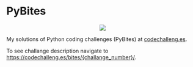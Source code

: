 # PyBites

<p align="center">
  <img src="https://codechalleng.es/static/img/honors/orange.73422678956e.png" />
</p>

My solutions of Python coding challenges (PyBites) at [codechalleng.es](https://codechalleng.es/).

To see challange description navigate to https://codechalleng.es/bites/{challange_number}/.


